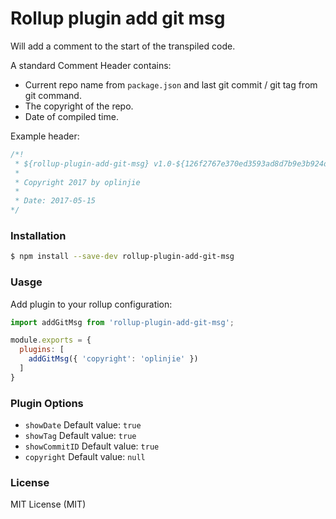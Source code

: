 # Rollup plugin add git msg

Will add a comment to the start of the transpiled code.

A standard Comment Header contains:
- Current repo name from `package.json` and last git commit / git tag from git command.
- The copyright of the repo.
- Date of compiled time.

Example header:

```javascript
/*!
 * ${rollup-plugin-add-git-msg} v1.0-${126f2767e370ed3593ad8d7b9e3b924d54515b24}
 *
 * Copyright 2017 by oplinjie
 *
 * Date: 2017-05-15
*/
```

### Installation

```bash
$ npm install --save-dev rollup-plugin-add-git-msg
```

### Uasge

Add plugin to your rollup configuration:

```javascript
import addGitMsg from 'rollup-plugin-add-git-msg';

module.exports = {
  plugins: [
    addGitMsg({ 'copyright': 'oplinjie' })
  ]
}
```

### Plugin Options
- `showDate`     Default value: `true`
- `showTag`      Default value: `true`
- `showCommitID` Default value: `true`
- `copyright`    Default value: `null`

### License
MIT License (MIT)
